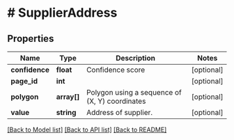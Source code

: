 # # SupplierAddress

## Properties

Name | Type | Description | Notes
------------ | ------------- | ------------- | -------------
**confidence** | **float** | Confidence score | [optional]
**page_id** | **int** |  | [optional]
**polygon** | **array[]** | Polygon using a sequence of (X, Y) coordinates | [optional]
**value** | **string** | Address of supplier. | [optional]

[[Back to Model list]](../../README.md#models) [[Back to API list]](../../README.md#endpoints) [[Back to README]](../../README.md)
